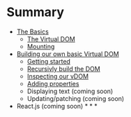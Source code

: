 # Summary

* [The Basics](01-basics/README.md)
    * [The Virtual DOM](01-basics/01-virtual-dom.md)
    * [Mounting](01-basics/02-mounting.md)
* [Building our own basic Virtual DOM](build_basic_vdom/README.md)
    * [Getting started](build_basic_vdom/01-getting-started.md)
    * [Recursivly build the DOM](02-building_basic_vdom/02-recursively-build-dom.md)
    * [Inspecting our vDOM](02-building_basic_vdom/03-inspecting-our-vdom.md)
    * [Adding properties](02-building_basic_vdom/04-adding-props.md)
    * Displaying text (coming soon)
    * Updating/patching (coming soon)
* React.js (coming soon)
    *
    *
    *
